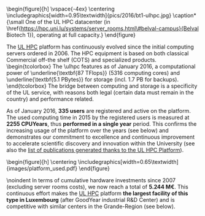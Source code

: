 \begin{figure}[h]
    \vspace{-4ex}
    \centering \includegraphics[width=0.95\textwidth]{pics/2016/bt1-ulhpc.jpg}
    \caption*{\small One of the UL HPC datacenter (in \href{https://hpc.uni.lu/systems/server_rooms.html\#belval-campus}{Belval Biotech 1}), operating at full capacity.}
\end{figure}

The [UL HPC](http://hpc.uni.lu) platform has continuously evolved since the initial computing servers ordered in 2006.
The HPC equipment is based on both classical Commercial off-the shelf (COTS) and specialized products.
\begin{tcolorbox}
  The \ulhpc features as of January 2016, a computational power of \underline{\textbf{87 TFlops}}
  (5316 computing cores) and \underline{\textbf{5.1 PBytes}} for storage (incl. 1.7 PB for backups).
\end{tcolorbox}
The bridge between computing and storage is a specificity of the UL service, with reasons both legal (certain data must remain in the country) and performance related.

As of January 2016, **335 users** are registered and active on the platform.
The used computing time in 2015 by the registered users is measured at **__2255__ CPUYears**, thus __performed in a single year__ period.
This confirms the increasing usage of the platform over the years (see below) and demonstrates our commitment to excellence and continuous improvement to accelerate scientific discovery and innovation within the University (see also the [list of publications generated thanks to the UL HPC Platform](http://orbilu.uni.lu/simple-search?query=%28%28researchcenter%3AULHPC%29%29&title=Publications+generated+thanks+to+the+UL+HPC+Platform&sort_by0=1&order0=DESC&sort_by1=3&order1=ASC&sort_by2=2&order2=ASC)).

\begin{figure}[h]
  \centering \includegraphics[width=0.65\textwidth]{images/platform_used.pdf}
\end{figure}

\noindent
In terms of cumulative hardware investments since 2007 (excluding server rooms costs), we now reach a total of __5.244 M€__. This continuous effort makes the [UL HPC](http://hpc.uni.lu) platform __the largest facility of this type in Luxembourg__ (after GoodYear industrial R&D Center) and is competitive with similar centers in the Grande-Region (see below).

<!--


\begin{figure}[h]
  \centering \includegraphics[width=0.95\textwidth]{images//ulhpc_investment.pdf}
\end{figure}

In 2016, a new supercomputing site will be opened at the Belval campus, in the House of Knowledge's Computing Center (Maison du Savoir - Centre de Calcul, shown below). The new site will host the HPC equipment designed to support and advance the next generation science at the UL.

\begin{figure}[h]
  \centering \includegraphics[width=0.8\textwidth]{pics/2016/msa-cdc.jpg}
\end{figure}

-->
